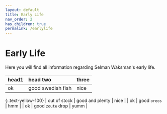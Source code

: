 ```yaml
---
layout: default
title: Early Life
nav_order: 2
has_children: true
permalink: /earlylife
---
```


# Early Life

Here you will find all information regarding Selman Waksman's early life.

| head1        | head two          | three |
|:-------------|:------------------|:------|
| ok           | good swedish fish | nice  |
{:.text-yellow-100}
| out of stock | good and plenty   | nice  |
| ok           | good `oreos`      | hmm   |
| ok           | good `zoute` drop | yumm  |
